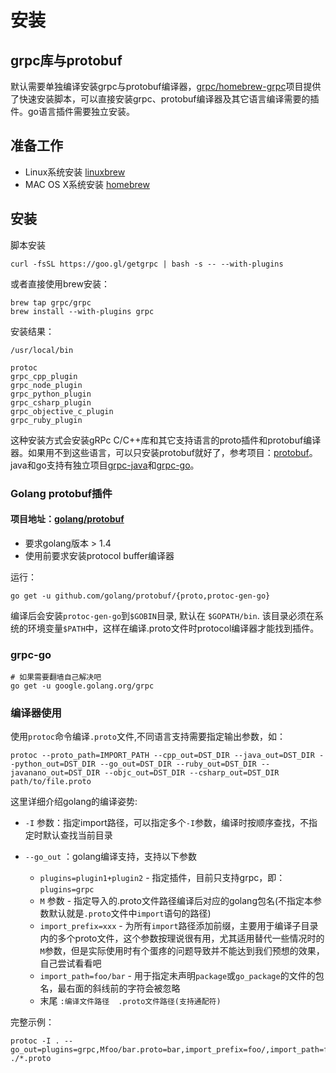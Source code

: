 # 安装

## grpc库与protobuf

默认需要单独编译安装grpc与protobuf编译器，[grpc/homebrew-grpc](https://github.com/grpc/homebrew-grpc)项目提供了快速安装脚本，可以直接安装grpc、protobuf编译器及其它语言编译需要的插件。go语言插件需要独立安装。

## 准备工作

* Linux系统安装 [linuxbrew](https://github.com/Homebrew/linuxbrew)
* MAC OS X系统安装 [homebrew](http://brew.sh/)


## 安装

脚本安装

```
curl -fsSL https://goo.gl/getgrpc | bash -s -- --with-plugins
```

或者直接使用brew安装：

```
brew tap grpc/grpc
brew install --with-plugins grpc
```
安装结果：

```
/usr/local/bin

protoc
grpc_cpp_plugin
grpc_node_plugin
grpc_python_plugin
grpc_csharp_plugin
grpc_objective_c_plugin
grpc_ruby_plugin
```
这种安装方式会安装gRPc C/C++库和其它支持语言的proto插件和protobuf编译器。如果用不到这些语言，可以只安装protobuf就好了，参考项目：[protobuf](https://github.com/google/protobuf)。java和go支持有独立项目[grpc-java](https://github.com/grpc/grpc-java/)和[grpc-go](https://github.com/grpc/grpc-go/)。

### Golang protobuf插件

#### 项目地址：[golang/protobuf](https://github.com/golang/protobuf)

* 要求golang版本 > 1.4
* 使用前要求安装protocol buffer编译器

运行：

```
go get -u github.com/golang/protobuf/{proto,protoc-gen-go}
```

编译后会安装`protoc-gen-go`到`$GOBIN`目录, 默认在 `$GOPATH/bin`. 该目录必须在系统的环境变量`$PATH`中，这样在编译.proto文件时protocol编译器才能找到插件。


### grpc-go

```
# 如果需要翻墙自己解决吧
go get -u google.golang.org/grpc
```


### 编译器使用

使用`protoc`命令编译`.proto`文件,不同语言支持需要指定输出参数，如：

```
protoc --proto_path=IMPORT_PATH --cpp_out=DST_DIR --java_out=DST_DIR --python_out=DST_DIR --go_out=DST_DIR --ruby_out=DST_DIR --javanano_out=DST_DIR --objc_out=DST_DIR --csharp_out=DST_DIR path/to/file.proto
```

这里详细介绍golang的编译姿势:

* `-I` 参数：指定import路径，可以指定多个`-I`参数，编译时按顺序查找，不指定时默认查找当前目录
* `--go_out` ：golang编译支持，支持以下参数

	* `plugins=plugin1+plugin2` - 指定插件，目前只支持grpc，即：`plugins=grpc`
	* `M` 参数 - 指定导入的.proto文件路径编译后对应的golang包名(不指定本参数默认就是`.proto`文件中`import`语句的路径)
	* `import_prefix=xxx` - 为所有`import`路径添加前缀，主要用于编译子目录内的多个proto文件，这个参数按理说很有用，尤其适用替代一些情况时的`M`参数，但是实际使用时有个蛋疼的问题导致并不能达到我们预想的效果，自己尝试看看吧
	* `import_path=foo/bar` - 用于指定未声明`package`或`go_package`的文件的包名，最右面的斜线前的字符会被忽略
	* 末尾 `:编译文件路径  .proto文件路径(支持通配符)`

完整示例：

```
protoc -I . --go_out=plugins=grpc,Mfoo/bar.proto=bar,import_prefix=foo/,import_path=foo/bar:. ./*.proto
```












